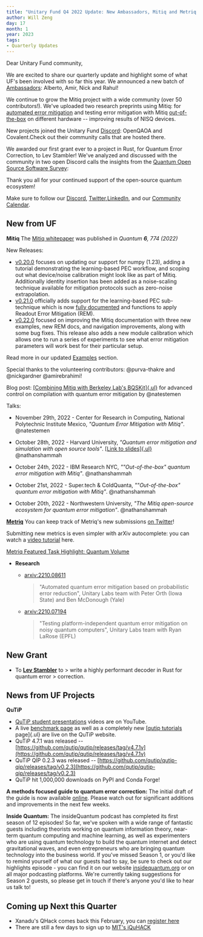 ```yaml
---
title: "Unitary Fund Q4 2022 Update: New Ambassadors, Mitiq and Metriq updates, research, and project community calls"
author: Will Zeng
day: 17
month: 1
year: 2023
tags:
- Quarterly Updates
---
```


Dear Unitary Fund community,

We are excited to share our quarterly update and highlight some of what
UF's been involved with so far this year. We announced a new batch of
[Ambassadors](https://unitary.foundation/posts/2022_ambassadors.html):
Alberto, Amir, Nick and Rahul!

We continue to grow the Mitiq project with a wide community (over 50
contributors!). We've uploaded two research preprints using Mitiq: for
[automated error mitigation](https://arxiv.org/abs/2210.08611)
and testing error mitigation with Mitiq
[out-of-the-box](https://arxiv.org/abs/2210.07194) on different
hardware -- improving results of NISQ devices.

New projects joined the Unitary Fund
[Discord](https://discord.com/invite/JqVGmpkP96): OpenQAOA and
Covalent.Check out their community calls that are hosted there.

We awarded our first grant ever to a project in Rust, for Quantum Error
Correction, to Lev Stambler! We've analyzed and discussed with the community in two open
Discord calls the insights from the [Quantum Open Source Software
Survey](https://unitary.foundation/posts/2022_survey_results.html):

Thank you all for your continued support of the open-source quantum
ecosystem!

Make sure to follow our
[Discord](https://discord.com/invite/JqVGmpkP96),
[Twitter](https://twitter.com/unitaryfund),[LinkedIn](https://www.linkedin.com/company/unitary-fund/),
and our [Community
Calendar](https://calendar.google.com/calendar/u/0/embed?src=c_mgqdq6hj2isi4d6h467kfqvg60@group.calendar.google.com).

## New from UF

**Mitiq**
The [Mitiq whitepaper](https://arxiv.org/abs/2009.04417) was published in *Quantum **6**, 774 (2022)*

New Releases:
- [v0.20.0](https://github.com/unitaryfund/mitiq/releases/tag/v0.20.0) focuses on updating our support for numpy (1.23), adding a tutorial demonstrating the learning-based PEC workflow, and scoping out what device/noise calibration might look like as part of Mitiq. Additionally identity insertion has been added as a noise-scaling technique available for mitigation protocols such as zero-noise extrapolation.
- [v0.21.0](https://github.com/unitaryfund/mitiq/releases/tag/v0.21.0) officially adds support for the learning-based PEC sub-technique which is now [fully documented](https://mitiq.readthedocs.io/en/latest/guide/pec-3-options.html#applying-learning-based-pec) and functions to apply Readout Error Mitigation (REM).
- [v0.22.0](https://github.com/unitaryfund/mitiq/releases/tag/v0.22.0) focused on improving the Mitiq documentation with three new examples, new REM docs, and navigation improvements, along with some bug fixes. This release also adds a new module calibration which allows one to run a series of experiments to see what error mitigation parameters will work best for their particular setup.

Read more in our updated [Examples](https://mitiq.readthedocs.io/en/stable/examples/examples.html) section.

Special thanks to the volunteering contributors: \@purva-thakre and \@nickgardner \@amirebrahimi!

Blog post: [[Combining Mitiq with Berkeley Lab's BQSKit]{.ul}](https://unitary.foundation/posts/bqskit.html) for advanced control on compilation with quantum error mitigation by \@natestemen

Talks:
- November 29th, 2022 - Center for Research in Computing, National Polytechnic Institute Mexico, *\"Quantum Error Mitigation with Mitiq\"*. \@natestemen

-  October 28th, 2022 - Harvard University, *\"Quantum error mitigation and simulation with open source tools\"*. [[Link to slides]{.ul}](https://docs.google.com/presentation/d/1uUxY7dW8v5Di_xN9OteednKFF1E_OLpxwzvve7psh24/edit?usp=sharing) \@nathanshammah

- October 24th, 2022 - IBM Research NYC, *\""Out-of-the-box" quantum error mitigation with Mitiq\"*. \@nathanshammah

- October 21st, 2022 - Super.tech & ColdQuanta, *\""Out-of-the-box" quantum error mitigation with Mitiq\"*. \@nathanshammah

-  October 20th, 2022 - Northwestern University, *\"The Mitiq open-source ecosystem for quantum error mitigation\"*. \@nathanshammah


[**Metriq**](https://metriq.info/) You can keep track of Metriq's new submissions [on Twitter](https://twitter.com/MetriqInfo)!

Submitting new metrics is even simpler with arXiv autocomplete: you can watch a [video tutorial](https://www.youtube.com/watch?v=XjLeutpo3v0) here.

[Metriq Featured Task Highlight: Quantum Volume](https://unitary.foundation/posts/metriq_quantum_volume.html)

-   **Research**

    -   [arxiv:2210.08611](https://arxiv.org/abs/2210.08611)
        > "Automated quantum error mitigation based on probabilistic
        > error reduction", Unitary Labs team with Peter Orth (Iowa
        > State) and Ben McDonough (Yale)

    -   [arxiv:2210.07194](https://arxiv.org/abs/2210.07194)
        > "Testing platform-independent quantum error mitigation on
        > noisy quantum computers", Unitary Labs team with Ryan LaRose
        > (EPFL)

## New Grant
- To [**Lev Stambler**](https://github.com/Lev-Stambler) to
        > write a highly performant decoder in Rust for quantum error
        > correction.

## News from UF Projects
**QuTiP** 
- [QuTiP student presentations](https://www.youtube.com/watch?v=cCzohbNxweM) videos are on YouTube.
- A live [benchmark page](https://qutip.org/qutip-benchmark/) as well as a completely new [[qutip tutorials](https://qutip.org/qutip-tutorials/) page]{.ul} are live on the QuTiP website.
- QuTiP 4.7.1 was released -- [https://github.com/qutip/qutip/releases/tag/v4.7.1v](https://github.com/qutip/qutip/releases/tag/v4.7.1v)
- QuTiP QIP 0.2.3 was released -- [https://github.com/qutip/qutip-qip/releases/tag/v0.2.3](https://github.com/qutip/qutip-qip/releases/tag/v0.2.3)
- QuTiP hit 1,000,000 downloads on PyPI and Conda Forge!

**A methods focused guide to quantum error correction:** The initial draft of the guide is now available [online](https://abdullahkhalid.com/qecft/). Please watch out for significant additions and improvements in the next few weeks.

**Inside Quantum:** The insideQuantum podcast has completed its first season of 12 episodes! So far, we've spoken with a wide range of fantastic guests including theorists working on quantum information theory, near-term quantum computing and machine learning, as well as experimenters who are using quantum technology to build the quantum internet and detect gravitational waves, and even entrepreneurs who are bringing quantum technology into the business world. If you've missed Season 1, or you'd like to remind yourself of what our guests had to say, be sure to check out our highlights episode - you can find it on our website [insidequantum.org](http://insidequantum.org/) or on all major podcasting platforms. We\'re currently taking suggestions for Season 2 guests, so please get in touch if there's anyone you'd like to hear us talk to!

## Coming up Next this Quarter
- Xanadu's QHack comes back this February, you can [register here](https://qhack.ai/)
- There are still a few days to sign up to [MIT's iQuHACK](https://www.iquise.mit.edu/iQuHACK/2023-01-27)

